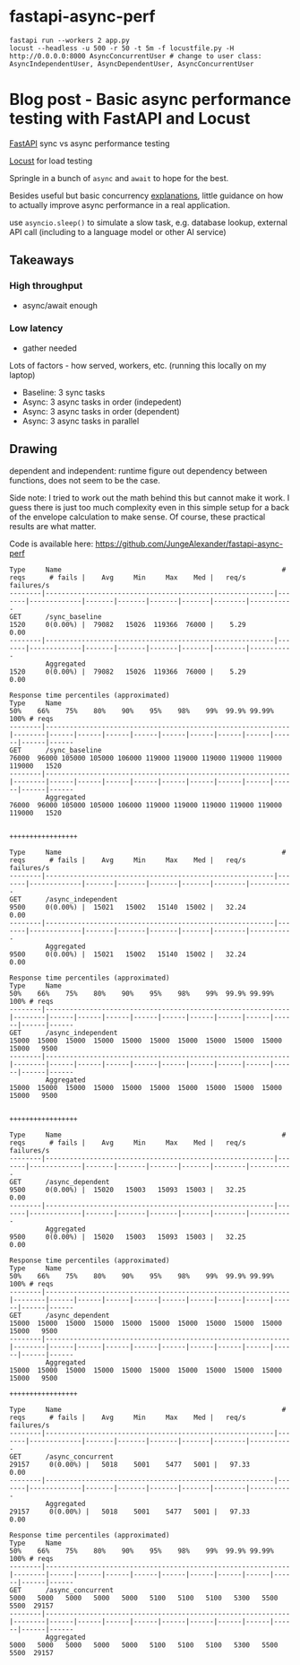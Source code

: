 # fastapi-async-perf

```
fastapi run --workers 2 app.py
locust --headless -u 500 -r 50 -t 5m -f locustfile.py -H http://0.0.0.0:8000 AsyncConcurrentUser # change to user class: AsyncIndependentUser, AsyncDependentUser, AsyncConcurrentUser
```

# Blog post - Basic async performance testing with FastAPI and Locust

[FastAPI](https://fastapi.tiangolo.com/) sync vs async performance testing

[Locust](https://locust.io/) for load testing

Springle in a bunch of `async` and `await` to hope for the best.

Besides useful but basic concurrency [explanations](https://fastapi.tiangolo.com/async/#asynchronous-code), little guidance on how to actually improve async performance in a real application.

use `asyncio.sleep()` to simulate a slow task, e.g. database lookup, external API call (including to a language model or other AI service)

## Takeaways

### High throughput

- async/await enough

### Low latency

- gather needed

Lots of factors - how served, workers, etc. (running this locally on my laptop)

- Baseline: 3 sync tasks
- Async: 3 async tasks in order (indepedent)
- Async: 3 async tasks in order (dependent)
- Async: 3 async tasks in parallel

## Drawing

dependent and independent: runtime figure out dependency between functions, does not seem to be the case.


Side note: I tried to work out the math behind this but cannot make it work. I guess there is just too much complexity even in this simple setup for a back of the envelope calculation to make sense.
Of course, these practical results are what matter.

Code is available here: https://github.com/JungeAlexander/fastapi-async-perf 


```
Type     Name                                                       # reqs      # fails |    Avg     Min     Max    Med |   req/s  failures/s
--------|---------------------------------------------------------|-------|-------------|-------|-------|-------|-------|--------|-----------
GET      /sync_baseline                                               1520     0(0.00%) |  79082   15026  119366  76000 |    5.29        0.00
--------|---------------------------------------------------------|-------|-------------|-------|-------|-------|-------|--------|-----------
         Aggregated                                                   1520     0(0.00%) |  79082   15026  119366  76000 |    5.29        0.00

Response time percentiles (approximated)
Type     Name                                                               50%    66%    75%    80%    90%    95%    98%    99%  99.9% 99.99%   100% # reqs
--------|-------------------------------------------------------------|--------|------|------|------|------|------|------|------|------|------|------|------
GET      /sync_baseline                                                   76000  96000 105000 105000 106000 119000 119000 119000 119000 119000 119000   1520
--------|-------------------------------------------------------------|--------|------|------|------|------|------|------|------|------|------|------|------
         Aggregated                                                       76000  96000 105000 105000 106000 119000 119000 119000 119000 119000 119000   1520


+++++++++++++++++

Type     Name                                                       # reqs      # fails |    Avg     Min     Max    Med |   req/s  failures/s
--------|---------------------------------------------------------|-------|-------------|-------|-------|-------|-------|--------|-----------
GET      /async_independent                                           9500     0(0.00%) |  15021   15002   15140  15002 |   32.24        0.00
--------|---------------------------------------------------------|-------|-------------|-------|-------|-------|-------|--------|-----------
         Aggregated                                                   9500     0(0.00%) |  15021   15002   15140  15002 |   32.24        0.00

Response time percentiles (approximated)
Type     Name                                                               50%    66%    75%    80%    90%    95%    98%    99%  99.9% 99.99%   100% # reqs
--------|-------------------------------------------------------------|--------|------|------|------|------|------|------|------|------|------|------|------
GET      /async_independent                                               15000  15000  15000  15000  15000  15000  15000  15000  15000  15000  15000   9500
--------|-------------------------------------------------------------|--------|------|------|------|------|------|------|------|------|------|------|------
         Aggregated                                                       15000  15000  15000  15000  15000  15000  15000  15000  15000  15000  15000   9500


+++++++++++++++++

Type     Name                                                       # reqs      # fails |    Avg     Min     Max    Med |   req/s  failures/s
--------|---------------------------------------------------------|-------|-------------|-------|-------|-------|-------|--------|-----------
GET      /async_dependent                                             9500     0(0.00%) |  15020   15003   15093  15003 |   32.25        0.00
--------|---------------------------------------------------------|-------|-------------|-------|-------|-------|-------|--------|-----------
         Aggregated                                                   9500     0(0.00%) |  15020   15003   15093  15003 |   32.25        0.00

Response time percentiles (approximated)
Type     Name                                                               50%    66%    75%    80%    90%    95%    98%    99%  99.9% 99.99%   100% # reqs
--------|-------------------------------------------------------------|--------|------|------|------|------|------|------|------|------|------|------|------
GET      /async_dependent                                                 15000  15000  15000  15000  15000  15000  15000  15000  15000  15000  15000   9500
--------|-------------------------------------------------------------|--------|------|------|------|------|------|------|------|------|------|------|------
         Aggregated                                                       15000  15000  15000  15000  15000  15000  15000  15000  15000  15000  15000   9500

+++++++++++++++++

Type     Name                                                       # reqs      # fails |    Avg     Min     Max    Med |   req/s  failures/s
--------|---------------------------------------------------------|-------|-------------|-------|-------|-------|-------|--------|-----------
GET      /async_concurrent                                           29157     0(0.00%) |   5018    5001    5477   5001 |   97.33        0.00
--------|---------------------------------------------------------|-------|-------------|-------|-------|-------|-------|--------|-----------
         Aggregated                                                  29157     0(0.00%) |   5018    5001    5477   5001 |   97.33        0.00

Response time percentiles (approximated)
Type     Name                                                               50%    66%    75%    80%    90%    95%    98%    99%  99.9% 99.99%   100% # reqs
--------|-------------------------------------------------------------|--------|------|------|------|------|------|------|------|------|------|------|------
GET      /async_concurrent                                                 5000   5000   5000   5000   5000   5100   5100   5100   5300   5500   5500  29157
--------|-------------------------------------------------------------|--------|------|------|------|------|------|------|------|------|------|------|------
         Aggregated                                                        5000   5000   5000   5000   5000   5100   5100   5100   5300   5500   5500  29157
```